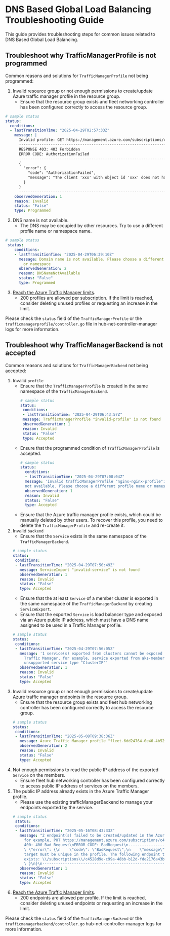 # DNS Based Global Load Balancing Troubleshooting Guide

This guide provides troubleshooting steps for common issues related to DNS Based Global Load Balancing.


## Troubleshoot why TrafficManagerProfile is not programmed

Common reasons and solutions for `TrafficManagerProfile` not being programmed:

1. Invalid resource group or not enough permissions to create/update Azure traffic manager profile in the resource group.
   - Ensure that the resource group exists and fleet networking controller has been configured correctly to access the resource group.
```yaml
# sample status
status:
  conditions:
  - lastTransitionTime: "2025-04-29T02:57:33Z"
    message: |
      Invalid profile: GET https://management.azure.com/subscriptions/xxx/resourceGroups/your-fleet-atm-rg/providers/Microsoft.Network/trafficmanagerprofiles/fleet-34ec2e40-5cc4-4a30-8c09-4b787169cef0
      --------------------------------------------------------------------------------
      RESPONSE 403: 403 Forbidden
      ERROR CODE: AuthorizationFailed
      --------------------------------------------------------------------------------
      {
        "error": {
          "code": "AuthorizationFailed",
          "message": "The client 'xxx' with object id 'xxx' does not have authorization to perform action 'Microsoft.Network/trafficmanagerprofiles/read' over scope '/subscriptions/xxx/resourceGroups/your-fleet-atm-rg/providers/Microsoft.Network/trafficmanagerprofiles/fleet-34ec2e40-5cc4-4a30-8c09-4b787169cef0' or the scope is invalid. If access was recently granted, please refresh your credentials."
        }
      }
      --------------------------------------------------------------------------------
    observedGeneration: 1
    reason: Invalid
    status: "False"
    type: Programmed
```
2. DNS name is not available.
   - The DNS may be occupied by other resources. Try to use a different profile name or namespace name.
```yaml
# sample status
 status:
    conditions:
    - lastTransitionTime: "2025-04-29T06:39:10Z"
      message: Domain name is not available. Please choose a different profile name
        or namespace
      observedGeneration: 2
      reason: DNSNameNotAvailable
      status: "False"
      type: Programmed
```
3. [Reach the Azure Traffic Manager limits](https://learn.microsoft.com/en-us/azure/azure-resource-manager/management/azure-subscription-service-limits#azure-traffic-manager-limits).
   - 200 profiles are allowed per subscription. If the limit is reached, consider deleting unused profiles or requesting an increase in the limit.

Please check the `status` field of the `TrafficManagerProfile` or the `trafficmanagerprofile/controller.go` file in hub-net-controller-manager logs for more information.

## Troubleshoot why TrafficManagerBackend is not accepted

Common reasons and solutions for `TrafficManagerBackend` not being accepted:

1. Invalid `profile`
   - Ensure that the `TrafficManagerProfile` is created in the same namespace of the `TrafficManagerBackend`.
     ```yaml
     # sample status
     status:
      conditions:
      - lastTransitionTime: "2025-04-29T06:43:57Z"
      message: TrafficManagerProfile "invalid-profile" is not found
      observedGeneration: 1
      reason: Invalid
      status: "False"
      type: Accepted
     ```
   - Ensure that the programmed condition of `TrafficManagerProfile` is accepted. 
     ```yaml
     # sample status
     status:
       conditions:
       - lastTransitionTime: "2025-04-29T07:00:04Z"
       message: 'Invalid trafficManagerProfile "nginx-nginx-profile": Domain name is
       not available. Please choose a different profile name or namespace'
       observedGeneration: 1
       reason: Invalid
       status: "False"
       type: Accepted
     ```
   - Ensure that the Azure traffic manager profile exists, which could be manually deleted by other users. To recover this profile, you need to delete the `TrafficManagerProfile` and re-create it.
2. Invalid `backend`
   - Ensure that the `Service` exists in the same namespace of the `TrafficManagerBackend`.
   ```yaml
   # sample status
   status:
    conditions:
    - lastTransitionTime: "2025-04-29T07:50:49Z"
      message: ServiceImport "invalid-service" is not found
      observedGeneration: 1
      reason: Invalid
      status: "False"
      type: Accepted
   ```
   - Ensure that the at least `Service` of a member cluster is exported in the same namespace of the `TrafficManagerBackend` by creating `ServiceExport`.
   - Ensure that the exported `Service` is load balancer type and exposed via an Azure public IP address, which must have a DNS name assigned to be used in a Traffic Manager profile.
   ```yaml
   # sample status
   status:
    conditions:
    - lastTransitionTime: "2025-04-29T07:56:05Z"
      message: '1 service(s) exported from clusters cannot be exposed as the Azure
        Traffic Manager, for example, service exported from aks-member-5 is invalid:
        unsupported service type "ClusterIP"'
      observedGeneration: 1
      reason: Invalid
      status: "False"
      type: Accepted
   ```
3. Invalid resource group or not enough permissions to create/update Azure traffic manager endpoints in the resource group.
    - Ensure that the resource group exists and fleet hub networking controller has been configured correctly to access the resource group.
   ```yaml
   # sample status
   status:
    conditions:
    - lastTransitionTime: "2025-05-08T09:38:36Z"
      message: Azure Traffic Manager profile "fleet-6dd24764-0e46-4b52-b9c6-cc2a3f2535f9" under "your-fleet-atm-rg" is not found
      observedGeneration: 2
      reason: Invalid
      status: "False"
      type: Accepted
   ```
4. Not enough permissions to read the public IP address of the exported `Service` on the members.
   - Ensure fleet hub networking controller has been configured correctly to access public IP address of services on the members.
5. The public IP address already exists in the Azure Traffic Manager profile.
   - Please use the existing trafficManagerBackend to manage your endpoints exported by the service.
   ```yaml
   # sample status
    status:
    conditions:
    - lastTransitionTime: "2025-05-16T08:43:33Z"
      message: "2 endpoint(s) failed to be created/updated in the Azure Traffic Manager,
        for example, PUT https://management.azure.com/subscriptions/c4528d9e-c99a-48bb-b12d-fde2176a43b8/resourceGroups/zhiyinglin-fleet-dev/providers/Microsoft.Network/trafficmanagerprofiles/fleet-5abc2041-c627-4937-ab04-ffd493975adb/AzureEndpoints/fleet-390eca1c-fdb2-49c8-bf28-3e4fc2660b08#hello-world-service#dev-member-2\n--------------------------------------------------------------------------------\nRESPONSE
        400: 400 Bad Request\nERROR CODE: BadRequest\n--------------------------------------------------------------------------------\n{\n
        \ \"error\": {\n    \"code\": \"BadRequest\",\n    \"message\": \"Endpoint
        target must be unique in the profile. The following endpoint target already
        exists: \\/subscriptions\\/c4528d9e-c99a-48bb-b12d-fde2176a43b8\\/resourceGroups\\/mc_zhiyinglin-fleet-dev_dev-member-2_eastus2\\/providers\\/Microsoft.Network\\/publicIPAddresses\\/kubernetes-ab5eea9ca3a6d44238cf82ef2e45b41a.\"\n
        \ }\n}\n--------------------------------------------------------------------------------\n; "
      observedGeneration: 1
      reason: Invalid
      status: "False"
      type: Accepted
   ```
6. [Reach the Azure Traffic Manager limits](https://learn.microsoft.com/en-us/azure/azure-resource-manager/management/azure-subscription-service-limits#azure-traffic-manager-limits).
    - 200 endpoints are allowed per profile. If the limit is reached, consider deleting unused endpoints or requesting an increase in the limit.
   
Please check the `status` field of the `TrafficManagerBackend` or the `trafficmanagerbackend/controller.go` hub-net-controller-manager logs for more information.
